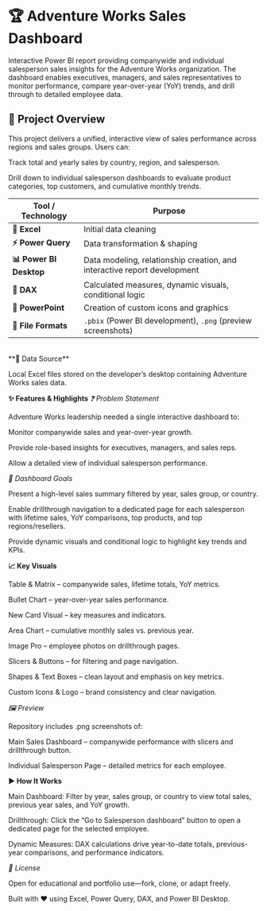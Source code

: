 # 🏆 Adventure Works Sales Dashboard

Interactive Power BI report providing companywide and individual salesperson sales insights for the Adventure Works organization.
The dashboard enables executives, managers, and sales representatives to monitor performance, compare year-over-year (YoY) trends, and drill through to detailed employee data.
<br>
## 📝 Project Overview

This project delivers a unified, interactive view of sales performance across regions and sales groups.
Users can:

Track total and yearly sales by country, region, and salesperson.

Drill down to individual salesperson dashboards to evaluate product categories, top customers, and cumulative monthly trends.
<br>

| Tool / Technology       | Purpose                                                                  |
| ----------------------- | ------------------------------------------------------------------------ |
| **🧹 Excel**            | Initial data cleaning                                                    |
| **⚡ Power Query**       | Data transformation & shaping                                            |
| **📊 Power BI Desktop** | Data modeling, relationship creation, and interactive report development |
| **🧮 DAX**              | Calculated measures, dynamic visuals, conditional logic                  |
| **🎨 PowerPoint**       | Creation of custom icons and graphics                                    |
| **💾 File Formats**     | `.pbix` (Power BI development), `.png` (preview screenshots)             |

<br>
**📂 Data Source**

Local Excel files stored on the developer’s desktop containing Adventure Works sales data.


**✨ Features & Highlights**
*❓ Problem Statement*

Adventure Works leadership needed a single interactive dashboard to:

Monitor companywide sales and year-over-year growth.

Provide role-based insights for executives, managers, and sales reps.

Allow a detailed view of individual salesperson performance.
<br>


*🎯 Dashboard Goals*

Present a high-level sales summary filtered by year, sales group, or country.

Enable drillthrough navigation to a dedicated page for each salesperson with lifetime sales, YoY comparisons, top products, and top regions/resellers.

Provide dynamic visuals and conditional logic to highlight key trends and KPIs.
<br>


**📈 Key Visuals**

Table & Matrix – companywide sales, lifetime totals, YoY metrics.

Bullet Chart – year-over-year sales performance.

New Card Visual – key measures and indicators.

Area Chart – cumulative monthly sales vs. previous year.

Image Pro – employee photos on drillthrough pages.

Slicers & Buttons – for filtering and page navigation.

Shapes & Text Boxes – clean layout and emphasis on key metrics.

Custom Icons & Logo – brand consistency and clear navigation.
<br>


*🖼️ Preview*

Repository includes .png screenshots of:

Main Sales Dashboard – companywide performance with slicers and drillthrough button.

Individual Salesperson Page – detailed metrics for each employee.
<br>


**▶️ How It Works**

Main Dashboard: Filter by year, sales group, or country to view total sales, previous year sales, and YoY growth.

Drillthrough: Click the “Go to Salesperson dashboard” button to open a dedicated page for the selected employee.

Dynamic Measures: DAX calculations drive year-to-date totals, previous-year comparisons, and performance indicators.
<br>


*📜 License*

Open for educational and portfolio use—fork, clone, or adapt freely.

Built with ❤️ using Excel, Power Query, DAX, and Power BI Desktop.

